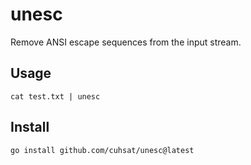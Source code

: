 # unesc
Remove ANSI escape sequences from the input stream.

## Usage
```console
cat test.txt | unesc
```

## Install
```console
go install github.com/cuhsat/unesc@latest
```
